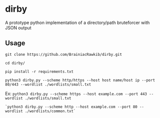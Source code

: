# dirby
A prototype python implementation of a directory/path bruteforcer with JSON output


## Usage

`git clone https://github.com/BrainiacRawkib/dirby.git`

`cd dirby/`

`pip install -r requirements.txt`


`python3 dirby.py --scheme http/https --host host name/host ip --port 80/443 --wordlist ./wordlists/small.txt`


Ex:
    `python3 dirby.py --scheme https --host example.com --port 443 --wordlist ./wordlists/small.txt`

    `python3 dirby.py --scheme http --host example.com --port 80 --wordlist ./wordlists/common.txt`
